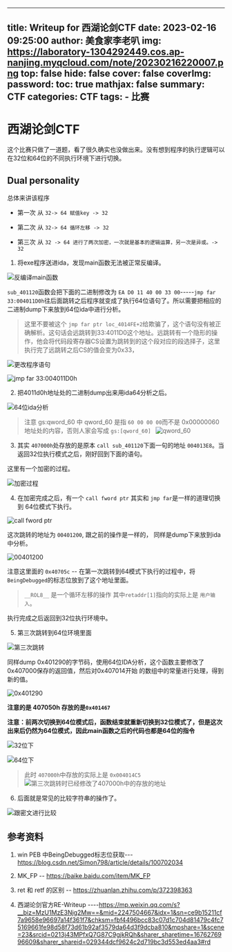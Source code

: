 
---
title: Writeup for 西湖论剑CTF
date: 2023-02-16 09:25:00
author: 美食家李老叭
img: https://laboratory-1304292449.cos.ap-nanjing.myqcloud.com/note/20230216220007.png
top: false
hide: false
cover: false
coverImg: 
password: 
toc: true
mathjax: false
summary: CTF
categories: CTF
tags:
    - 比赛
---


# 西湖论剑CTF

这个比赛只做了一道题，看了很久确实也没做出来。没有想到程序的执行逻辑可以在32位和64位的不同执行环境下进行切换。

## Dual personality

总体来讲该程序 

- 第一次 从 `32-> 64 赋值key -> 32`

- 第二次 从 `32-> 64 循环左移 -> 32`

- 第三次 从 `32 -> 64 进行了两次加密，一次就是基本的逻辑运算，另一次是异或。-> 32`



1. 将exe程序送进ida，发现main函数无法被正常反编译。

![反编译main函数](https://laboratory-1304292449.cos.ap-nanjing.myqcloud.com/note/1676538544590.png)

`sub_401120`函数会把下面的二进制修改为 `EA D0 11 40 00 33 00`-----`jmp far 33:004011D0h`往后面跳转之后程序就变成了执行64位语句了。所以需要把相应的二进制dump下来放到64位ida中进行分析。

> 这里不要被这个 `jmp far ptr loc_4014FE+2`给欺骗了，这个语句没有被正确解析。这句话会远跳转到33:4011D0这个地址。远跳转有一个隐形的操作，他会将代码段寄存器CS设置为跳转到的这个段对应的段选择子，这里执行完了远跳转之后CS的值会变为0x33，

![更改程序语句](https://laboratory-1304292449.cos.ap-nanjing.myqcloud.com/note/20230216171224.png)

![jmp far 33:004011D0h](https://laboratory-1304292449.cos.ap-nanjing.myqcloud.com/note/20230216171341.png)

2. 把4011d0h地址处的二进制dump出来用ida64分析之后。

![64位ida分析](https://laboratory-1304292449.cos.ap-nanjing.myqcloud.com/note/20230216173515.png)

> 注意 gs:qword_60 中 qword_60 是指 `60 00 00 00`而不是 0x00000060地址处的内容，否则人家会写成 `gs:[qword_60] `
> ![qword_60](https://laboratory-1304292449.cos.ap-nanjing.myqcloud.com/note/20230216202725.png)

3. 其实 `407000h`处存放的是原本 `call sub_401120`下面一句的地址 `004013E8`。当返回32位执行模式之后，刚好回到下面的语句。

这里有一个加密的过程。

![加密过程](https://laboratory-1304292449.cos.ap-nanjing.myqcloud.com/note/20230216195345.png)

4. 在加密完成之后，有一个 `call fword ptr` 其实和 `jmp far`是一样的道理切换到 64位模式下执行。

![call fword ptr](https://laboratory-1304292449.cos.ap-nanjing.myqcloud.com/note/20230216195947.png)

这次跳转的地址为 `00401200`, 跟之前的操作是一样的， 同样是dump下来放到ida中分析。

![00401200](https://laboratory-1304292449.cos.ap-nanjing.myqcloud.com/note/20230216202940.png)

注意这里面的 `0x40705c` -- 在第一次跳转到64模式下执行的过程中，将 `BeingDebugged`的标志位放到了这个地址里面。

> `__ROL8__` 是一个循环左移的操作 其中`retaddr[1]`指向的实际上是 `用户输入`。

执行完成之后返回到32位执行环境中。

5. 第三次跳转到64位环境里面

![第三次跳转](https://laboratory-1304292449.cos.ap-nanjing.myqcloud.com/note/20230216205121.png)

同样dump 0x401290的字节码，使用64位IDA分析，这个函数主要修改了0x407000保存的返回值，然后对0x407014开始 的数组中的常量进行处理，得到新的值。

![0x401290](https://laboratory-1304292449.cos.ap-nanjing.myqcloud.com/note/20230216205403.png)

**注意的是 407050h 存放的是`0x401467`**

**注意：前两次切换到64位模式后，函数结束就重新切换到32位模式了，但是这次出来后仍然为64位模式，因此main函数之后的代码也都是64位的指令**

![32位下](https://laboratory-1304292449.cos.ap-nanjing.myqcloud.com/note/20230216213201.png)

![64位下](https://laboratory-1304292449.cos.ap-nanjing.myqcloud.com/note/20230216213059.png)

> 此时 `407000h`中存放的实际上是 `0x004014C5`
![第三次跳转时已经修改了407000h中的存放的地址](https://laboratory-1304292449.cos.ap-nanjing.myqcloud.com/note/20230216213842.png)

6. 后面就是常见的比较字符串的操作了。

![跟密文进行比较](https://laboratory-1304292449.cos.ap-nanjing.myqcloud.com/note/20230216215312.png)



## 参考资料

1. win PEB 中BeingDebugged标志位获取---https://blog.csdn.net/Simon798/article/details/100702034

2. MK_FP -- https://baike.baidu.com/item/MK_FP

3. ret 和 retf 的区别 -- https://zhuanlan.zhihu.com/p/372398363

4. 西湖论剑官方RE-Writeup  ----https://mp.weixin.qq.com/s?__biz=MzU1MzE3Njg2Mw==&mid=2247504667&idx=1&sn=ce9b15211cf7a9658e96697a14f361f7&chksm=fbf4496bcc83c07d1c704d81479c4fc75169661fe98d58f73d61b92af3579da64d3f9dcba810&mpshare=1&scene=23&srcid=0213j43MPfxQ7G87C9gjkRQh&sharer_sharetime=1676276996609&sharer_shareid=029344dcf9624c2d719bc3d553ed4aa3#rd
